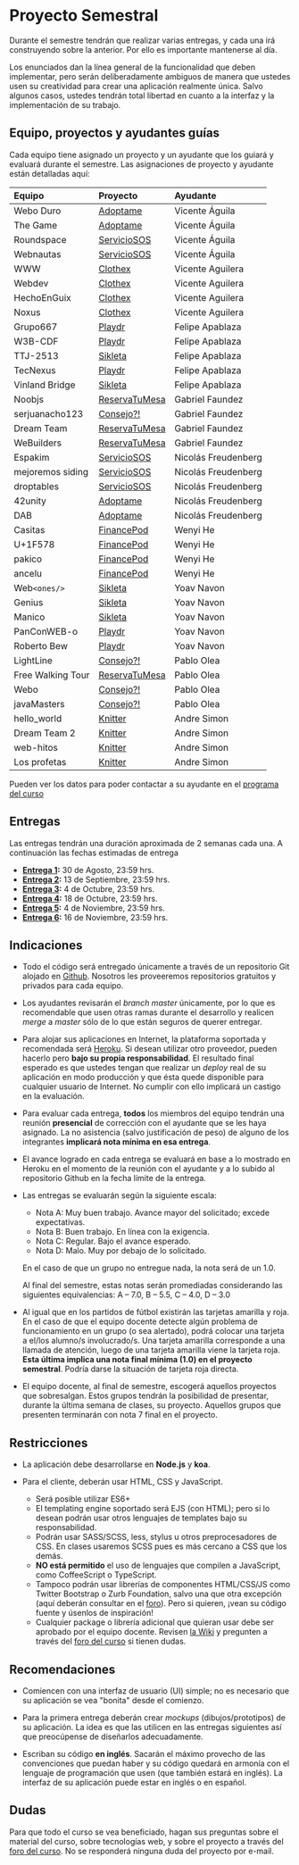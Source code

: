 # Proyecto Semestral

Durante el semestre tendrán que realizar varias entregas, y cada una irá construyendo sobre la anterior. Por ello es importante mantenerse al día.

Los enunciados dan la línea general de la funcionalidad que deben implementar, pero serán deliberadamente ambiguos de manera que ustedes usen su creatividad para crear una aplicación realmente única. Salvo algunos casos, ustedes tendrán total libertad en cuanto a la interfaz y la implementación de su trabajo.

## Equipo, proyectos y ayudantes guías

Cada equipo tiene asignado un proyecto y un ayudante que los guiará y evaluará durante el semestre. Las asignaciones de proyecto y ayudante están detalladas aquí:

| Equipo  | Proyecto | Ayudante |
|:---------------------- |:---------------------------| :------|
| Webo Duro|  [Adoptame](https://drive.google.com/open?id=1svY6QeOVUs4-iel3zfvNUdxLazaw8M-OmcdDo2yFcHc) | Vicente Águila | 
| The Game|  [Adoptame](https://drive.google.com/open?id=1svY6QeOVUs4-iel3zfvNUdxLazaw8M-OmcdDo2yFcHc) | Vicente Águila | 
| Roundspace|  [ServicioSOS](https://drive.google.com/open?id=1Gjl6CotHxHBdAfyvdhE6bBo33zzyRo9plGAS8Pta5rk) | Vicente Águila | 
| Webnautas|  [ServicioSOS](https://drive.google.com/open?id=1Gjl6CotHxHBdAfyvdhE6bBo33zzyRo9plGAS8Pta5rk) | Vicente Águila | 
| WWW | [Clothex](https://drive.google.com/open?id=1gqJo_xSLqUhFRFT9HK8xPFrWahGWk9ShrtENBCbrviw) | Vicente Aguilera |
| Webdev | [Clothex](https://drive.google.com/open?id=1gqJo_xSLqUhFRFT9HK8xPFrWahGWk9ShrtENBCbrviw) | Vicente Aguilera |
| HechoEnGuix | [Clothex](https://drive.google.com/open?id=1gqJo_xSLqUhFRFT9HK8xPFrWahGWk9ShrtENBCbrviw) | Vicente Aguilera |
| Noxus | [Clothex](https://drive.google.com/open?id=1gqJo_xSLqUhFRFT9HK8xPFrWahGWk9ShrtENBCbrviw) | Vicente Aguilera |
| Grupo667 | [Playdr](https://drive.google.com/open?id=1JBQRdtftfFHevMuFpzo6SfYmw2Gc9HZ57Vr1uuU7yeQ) | Felipe Apablaza |
| W3B-CDF | [Playdr](https://drive.google.com/open?id=1JBQRdtftfFHevMuFpzo6SfYmw2Gc9HZ57Vr1uuU7yeQ) | Felipe Apablaza |
| TTJ-2513 | [Sikleta](https://drive.google.com/open?id=1qMSRnA2RFYm9b7b8ayRCxAenEau3r9g_Ku_SsCR7t1Q) | Felipe Apablaza |
| TecNexus | [Playdr](https://drive.google.com/open?id=1JBQRdtftfFHevMuFpzo6SfYmw2Gc9HZ57Vr1uuU7yeQ) | Felipe Apablaza |
| Vinland Bridge | [Sikleta](https://drive.google.com/open?id=1qMSRnA2RFYm9b7b8ayRCxAenEau3r9g_Ku_SsCR7t1Q) | Felipe Apablaza |
| Noobjs | [ReservaTuMesa](https://drive.google.com/open?id=1_d0OZKRFcLK_2u-nA2-tT6JCdV6QHAiV1n9N40ad7Ls) | Gabriel Faundez |
| serjuanacho123 | [Consejo?!](https://drive.google.com/open?id=1VGAIbAbFfb7EV6OJvTMeqzWvJE814gmSflaDD-OS1O4) | Gabriel Faundez |
| Dream Team | [ReservaTuMesa](https://drive.google.com/open?id=1_d0OZKRFcLK_2u-nA2-tT6JCdV6QHAiV1n9N40ad7Ls) | Gabriel Faundez |
| WeBuilders | [ReservaTuMesa](https://drive.google.com/open?id=1_d0OZKRFcLK_2u-nA2-tT6JCdV6QHAiV1n9N40ad7Ls) | Gabriel Faundez |
| Espakim | [ServicioSOS](https://drive.google.com/open?id=1Gjl6CotHxHBdAfyvdhE6bBo33zzyRo9plGAS8Pta5rk) | Nicolás Freudenberg |
| mejoremos siding | [ServicioSOS](https://drive.google.com/open?id=1Gjl6CotHxHBdAfyvdhE6bBo33zzyRo9plGAS8Pta5rk) | Nicolás Freudenberg |
| droptables | [ServicioSOS](https://drive.google.com/open?id=1Gjl6CotHxHBdAfyvdhE6bBo33zzyRo9plGAS8Pta5rk) | Nicolás Freudenberg |
| 42unity | [Adoptame](https://drive.google.com/open?id=1svY6QeOVUs4-iel3zfvNUdxLazaw8M-OmcdDo2yFcHc) | Nicolás Freudenberg |
| DAB | [Adoptame](https://drive.google.com/open?id=1svY6QeOVUs4-iel3zfvNUdxLazaw8M-OmcdDo2yFcHc) | Nicolás Freudenberg |
| Casitas | [FinancePod](https://drive.google.com/open?id=1phkt1i9tyBjcfr6NWFuK4jR3Q2nPmjQo-Tliz1d6qwg) | Wenyi He |
| U+1F578 | [FinancePod](https://drive.google.com/open?id=1phkt1i9tyBjcfr6NWFuK4jR3Q2nPmjQo-Tliz1d6qwg) | Wenyi He |
| pakico | [FinancePod](https://drive.google.com/open?id=1phkt1i9tyBjcfr6NWFuK4jR3Q2nPmjQo-Tliz1d6qwg) | Wenyi He |
| ancelu | [FinancePod](https://drive.google.com/open?id=1phkt1i9tyBjcfr6NWFuK4jR3Q2nPmjQo-Tliz1d6qwg) | Wenyi He |
| Web`<ones/>` | [Sikleta](https://drive.google.com/open?id=1qMSRnA2RFYm9b7b8ayRCxAenEau3r9g_Ku_SsCR7t1Q) | Yoav Navon |
| Genius | [Sikleta](https://drive.google.com/open?id=1qMSRnA2RFYm9b7b8ayRCxAenEau3r9g_Ku_SsCR7t1Q) | Yoav Navon |
| Manico | [Sikleta](https://drive.google.com/open?id=1qMSRnA2RFYm9b7b8ayRCxAenEau3r9g_Ku_SsCR7t1Q) | Yoav Navon |
| PanConWEB-o | [Playdr](https://drive.google.com/open?id=1JBQRdtftfFHevMuFpzo6SfYmw2Gc9HZ57Vr1uuU7yeQ) | Yoav Navon |
| Roberto Bew | [Playdr](https://drive.google.com/open?id=1JBQRdtftfFHevMuFpzo6SfYmw2Gc9HZ57Vr1uuU7yeQ) | Yoav Navon |
| LightLine | [Consejo?!](https://drive.google.com/open?id=1VGAIbAbFfb7EV6OJvTMeqzWvJE814gmSflaDD-OS1O4) | Pablo Olea |
| Free Walking Tour | [ReservaTuMesa](https://drive.google.com/open?id=1_d0OZKRFcLK_2u-nA2-tT6JCdV6QHAiV1n9N40ad7Ls) | Pablo Olea |
| Webo | [Consejo?!](https://drive.google.com/open?id=1VGAIbAbFfb7EV6OJvTMeqzWvJE814gmSflaDD-OS1O4) | Pablo Olea |
| javaMasters | [Consejo?!](https://drive.google.com/open?id=1VGAIbAbFfb7EV6OJvTMeqzWvJE814gmSflaDD-OS1O4) | Pablo Olea |
| hello_world | [Knitter](https://drive.google.com/open?id=1qEJQAzgdogRWC--ZZBP5zRYKga9V6-4dnong4UvXymk) | Andre Simon |
| Dream Team 2 | [Knitter](https://drive.google.com/open?id=1qEJQAzgdogRWC--ZZBP5zRYKga9V6-4dnong4UvXymk) | Andre Simon |
| web-hitos | [Knitter](https://drive.google.com/open?id=1qEJQAzgdogRWC--ZZBP5zRYKga9V6-4dnong4UvXymk) | Andre Simon |
| Los profetas | [Knitter](https://drive.google.com/open?id=1qEJQAzgdogRWC--ZZBP5zRYKga9V6-4dnong4UvXymk) | Andre Simon |


Pueden ver los datos para poder contactar a su ayudante en el [programa del curso](../../../#equipo)

## Entregas

Las entregas tendrán una duración aproximada de 2 semanas cada una. A continuación las fechas estimadas de entrega

* **[Entrega 1](enunciados/entrega1.md):** 30 de Agosto, 23:59 hrs.
* **[Entrega 2](enunciados/entrega2.md):** 13 de Septiembre, 23:59 hrs.
* **[Entrega 3](enunciados/entrega3.md):** 4 de Octubre, 23:59 hrs.
* **[Entrega 4](enunciados/entrega4.md):** 18 de Octubre, 23:59 hrs.
* **[Entrega 5](enunciados/entrega5.md):** 4 de Noviembre, 23:59 hrs.
* **[Entrega 6](enunciados/entrega6.md):** 16 de Noviembre, 23:59 hrs.

## Indicaciones

* Todo el código será entregado únicamente a través de un repositorio Git alojado en [Github](https://github.com). Nosotros les proveeremos repositorios gratuitos y privados para cada equipo.

* Los ayudantes revisarán el *branch master* únicamente, por lo que es recomendable que usen otras ramas durante el desarrollo y realicen *merge* a *master* sólo de lo que están seguros de querer entregar.

* Para alojar sus aplicaciones en Internet, la plataforma soportada y recomendada será [Heroku](https://www.heroku.com/). Si desean utilizar otro proveedor, pueden hacerlo pero **bajo su propia responsabilidad**. El resultado final esperado es que ustedes tengan que realizar un *deploy* real de su aplicación en modo producción y que ésta quede disponible para cualquier usuario de Internet. No cumplir con ello implicará un castigo en la evaluación.

* Para evaluar cada entrega, **todos** los miembros del equipo tendrán una reunión **presencial** de corrección con el ayudante que se les haya asignado. La no asistencia (salvo justificación de peso) de alguno de los integrantes **implicará nota mínima en esa entrega**.

* El avance logrado en cada entrega se evaluará en base a lo mostrado en Heroku en el momento de la reunión con el ayudante y a lo subido al repositorio Github en la fecha límite de la entrega.

* Las entregas se evaluarán según la siguiente escala:
	* Nota A: Muy buen trabajo. Avance mayor del solicitado; excede expectativas.
	* Nota B: Buen trabajo. En línea con la exigencia.
	* Nota C: Regular. Bajo el avance esperado.
	* Nota D: Malo. Muy por debajo de lo solicitado.

	En el caso de que un grupo no entregue nada, la nota será de un 1.0.

	Al final del semestre, estas notas serán promediadas considerando las siguientes equivalencias: A – 7.0, B – 5.5, C – 4.0, D – 3.0

* Al igual que en los partidos de fútbol existirán las tarjetas amarilla y roja. En el caso de que el equipo docente detecte algún problema de funcionamiento en un grupo (o sea alertado), podrá colocar una tarjeta a el/los alumno/s involucrado/s. Una tarjeta amarilla corresponde a una llamada de atención, luego de una tarjeta amarilla viene la tarjeta roja. **Esta última implica una nota final mínima (1.0) en el proyecto semestral**. Podría darse la situación de tarjeta roja directa.

* El equipo docente, al final de semestre, escogerá aquellos proyectos que sobresalgan. Estos grupos tendrán la posibilidad de presentar, durante la última semana de clases, su proyecto. Aquellos grupos que presenten terminarán con nota 7 final en el proyecto.

## Restricciones

* La aplicación debe desarrollarse en **Node.js** y **koa**.

* Para el cliente, deberán usar HTML, CSS y JavaScript.
	* Será posible utilizar ES6+
	* El templating engine soportado será EJS (con HTML); pero si lo desean podrán usar otros lenguajes de templates bajo su responsabilidad.
	* Podrán usar SASS/SCSS, less, stylus u otros preprocesadores de CSS. En clases usaremos SCSS pues es más cercano a CSS que los demás.
	* **NO está permitido** el uso de lenguajes que compilen a JavaScript, como CoffeeScript o TypeScript.
	* Tampoco podrán usar librerías de componentes HTML/CSS/JS como Twitter Bootstrap o Zurb Foundation, salvo una que otra excepción (aquí deberán consultar en el [foro](../../../#foro)). Pero si quieren, ¡vean su código fuente y úsenlos de inspiración!
	* Cualquier package o librería adicional que quieran usar debe ser aprobado por el equipo docente. Revisen [la Wiki](../../../wiki/Packages) y pregunten a través del [foro del curso](../../../#foro) si tienen dudas.

## Recomendaciones

* Comiencen con una interfaz de usuario (UI) simple; no es necesario que su aplicación se vea "bonita" desde el comienzo.

* Para la primera entrega deberán crear *mockups* (dibujos/prototipos) de su aplicación. La idea es que las utilicen en las entregas siguientes así que preocúpense de diseñarlos adecuadamente.

* Escriban su código **en inglés**. Sacarán el máximo provecho de las convenciones que puedan haber y su código quedará en armonía con el lenguaje de programación que usen (que también estará en inglés). La interfaz de su aplicación puede estar en inglés o en español.

## Dudas

Para que todo el curso se vea beneficiado, hagan sus preguntas sobre el material del curso, sobre tecnologías web, y sobre el proyecto a través del [foro del curso](../../../#foro).  No se responderá ninguna duda del proyecto por e-mail.
